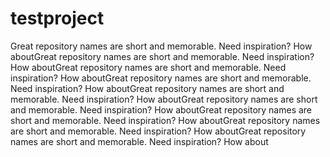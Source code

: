 # testproject
Great repository names are short and memorable. Need inspiration? How aboutGreat repository names are short and memorable. Need inspiration? How aboutGreat repository names are short and memorable. Need inspiration? How aboutGreat repository names are short and memorable. Need inspiration? How aboutGreat repository names are short and memorable. Need inspiration? How aboutGreat repository names are short and memorable. Need inspiration? How aboutGreat repository names are short and memorable. Need inspiration? How aboutGreat repository names are short and memorable. Need inspiration? How aboutGreat repository names are short and memorable. Need inspiration? How about
